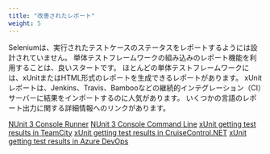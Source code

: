 ```yaml
---
title: "改善されたレポート"
weight: 5
---
```



Seleniumは、実行されたテストケースのステータスをレポートするようには設計されていません。
単体テストフレームワークの組み込みのレポート機能を利用することは、良いスタートです。
ほとんどの単体テストフレームワークには、xUnitまたはHTML形式のレポートを生成できるレポートがあります。
xUnitレポートは、Jenkins、Travis、Bambooなどの継続的インテグレーション（CI）サーバーに結果をインポートするのに人気があります。
いくつかの言語のレポート出力に関する詳細情報へのリンクがあります。
<!-- TODO: Add links.-->
[NUnit 3 Console Runner](//github.com/nunit/docs/wiki/Console-Runner)
[NUnit 3 Console Command Line](//github.com/nunit/docs/wiki/Console-Command-Line)
[xUnit getting test results in TeamCity](//xunit.net/docs/getting-test-results-in-teamcity)
[xUnit getting test results in CruiseControl.NET](//xunit.net/docs/getting-test-results-in-ccnet)
[xUnit getting test results in Azure DevOps](//xunit.net/docs/getting-test-results-in-azure-devops)
